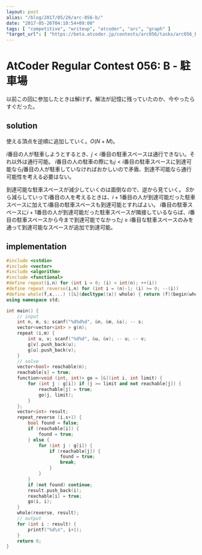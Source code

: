 ```yaml
---
layout: post
alias: "/blog/2017/05/26/arc-056-b/"
date: "2017-05-26T04:10:54+09:00"
tags: [ "competitive", "writeup", "atcoder", "arc", "graph" ]
"target_url": [ "https://beta.atcoder.jp/contests/arc056/tasks/arc056_b" ]
---
```


# AtCoder Regular Contest 056: B - 駐車場

以前この回に参加したときは解けず。解法が記憶に残っていたのか、今やったらすぐだった。

## solution

使える頂点を逆順に追加していく。$O(N + M)$。

$i$番目の人が駐車しようとするとき、$j \lt i$番目の駐車スペースは通行できない。それ以外は通行可能。
$i$番目の人の駐車の際にも$j \lt i$番目の駐車スペースに到達可能なら$j$番目の人が駐車していなければおかしいので矛盾、到達不可能なら通行可能性を考える必要はない。

到達可能な駐車スペースが減少していくのは面倒なので、逆から見ていく。
$S$から減らしていって$i$番目の人を考えるときは、$i+1$番目の人が到達可能だった駐車スペースに加えて$i$番目の駐車スペースも到達可能とすればよい。
$i$番目の駐車スペースに$i+1$番目の人が到達可能だった駐車スペースが隣接しているならば、$i$番目の駐車スペースから今まで到達可能でなかった$j \ge i$番目な駐車スペースのみを通って到達可能なスペースが追加で到達可能。

## implementation

``` c++
#include <cstdio>
#include <vector>
#include <algorithm>
#include <functional>
#define repeat(i,n) for (int i = 0; (i) < int(n); ++(i))
#define repeat_reverse(i,n) for (int i = (n)-1; (i) >= 0; --(i))
#define whole(f,x,...) ([&](decltype((x)) whole) { return (f)(begin(whole), end(whole), ## __VA_ARGS__); })(x)
using namespace std;

int main() {
    // input
    int n, m, s; scanf("%d%d%d", &n, &m, &s); -- s;
    vector<vector<int> > g(n);
    repeat (i,m) {
        int u, v; scanf("%d%d", &u, &v); -- u; -- v;
        g[v].push_back(u);
        g[u].push_back(v);
    }
    // solve
    vector<bool> reachable(n);
    reachable[s] = true;
    function<void (int, int)> go = [&](int i, int limit) {
        for (int j : g[i]) if (j >= limit and not reachable[j]) {
            reachable[j] = true;
            go(j, limit);
        }
    };
    vector<int> result;
    repeat_reverse (i,s+1) {
        bool found = false;
        if (reachable[i]) {
            found = true;
        } else {
            for (int j : g[i]) {
                if (reachable[j]) {
                    found = true;
                    break;
                }
            }
        }
        if (not found) continue;
        result.push_back(i);
        reachable[i] = true;
        go(i, i);
    }
    whole(reverse, result);
    // output
    for (int i : result) {
        printf("%d\n", i+1);
    }
    return 0;
}
```
